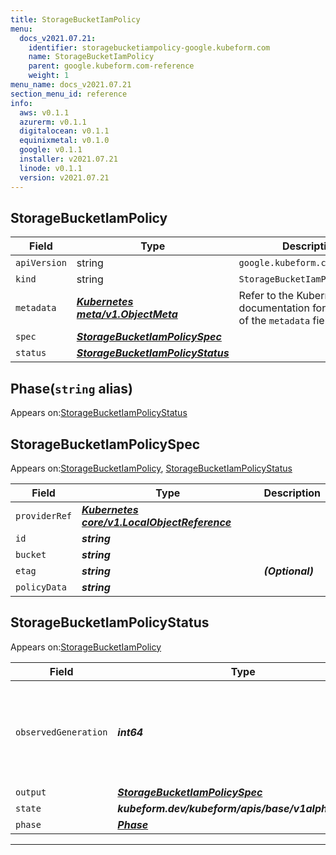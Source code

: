 ```yaml
---
title: StorageBucketIamPolicy
menu:
  docs_v2021.07.21:
    identifier: storagebucketiampolicy-google.kubeform.com
    name: StorageBucketIamPolicy
    parent: google.kubeform.com-reference
    weight: 1
menu_name: docs_v2021.07.21
section_menu_id: reference
info:
  aws: v0.1.1
  azurerm: v0.1.1
  digitalocean: v0.1.1
  equinixmetal: v0.1.0
  google: v0.1.1
  installer: v2021.07.21
  linode: v0.1.1
  version: v2021.07.21
---
```


## StorageBucketIamPolicy
| Field | Type | Description |
| ------ | ----- | ----------- |
| `apiVersion` | string | `google.kubeform.com/v1alpha1` |
|    `kind` | string | `StorageBucketIamPolicy` |
| `metadata` | ***[Kubernetes meta/v1.ObjectMeta](https://v1-18.docs.kubernetes.io/docs/reference/generated/kubernetes-api/v1.18/#objectmeta-v1-meta)***|Refer to the Kubernetes API documentation for the fields of the `metadata` field.|
| `spec` | ***[StorageBucketIamPolicySpec](#storagebucketiampolicyspec)***||
| `status` | ***[StorageBucketIamPolicyStatus](#storagebucketiampolicystatus)***||
## Phase(`string` alias)

Appears on:[StorageBucketIamPolicyStatus](#storagebucketiampolicystatus)

## StorageBucketIamPolicySpec

Appears on:[StorageBucketIamPolicy](#storagebucketiampolicy), [StorageBucketIamPolicyStatus](#storagebucketiampolicystatus)

| Field | Type | Description |
| ------ | ----- | ----------- |
| `providerRef` | ***[Kubernetes core/v1.LocalObjectReference](https://v1-18.docs.kubernetes.io/docs/reference/generated/kubernetes-api/v1.18/#localobjectreference-v1-core)***||
| `id` | ***string***||
| `bucket` | ***string***||
| `etag` | ***string***| ***(Optional)*** |
| `policyData` | ***string***||
## StorageBucketIamPolicyStatus

Appears on:[StorageBucketIamPolicy](#storagebucketiampolicy)

| Field | Type | Description |
| ------ | ----- | ----------- |
| `observedGeneration` | ***int64***| ***(Optional)*** Resource generation, which is updated on mutation by the API Server.|
| `output` | ***[StorageBucketIamPolicySpec](#storagebucketiampolicyspec)***| ***(Optional)*** |
| `state` | ***kubeform.dev/kubeform/apis/base/v1alpha1.State***| ***(Optional)*** |
| `phase` | ***[Phase](#phase)***| ***(Optional)*** |
---
